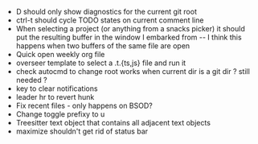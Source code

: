 - <leader>D should only show diagnostics for the current git root
- ctrl-t should cycle TODO states on current comment line
- When selecting a project (or anything from a snacks picker) it should put the
  resulting buffer in the window I embarked from -- I think this happens when
two buffers of the same file are open
- Quick open weekly org file
- overseer template to select a .t.{ts,js} file and run it
- check autocmd to change root works when current dir is a git dir ? still
needed ?
- key to clear notifications
- leader hr to revert hunk
- Fix recent files - only happens on BSOD?
- Change toggle prefixy to <leader>u
- Treesitter text object that contains all adjacent text objects
- maximize shouldn't get rid of status bar
